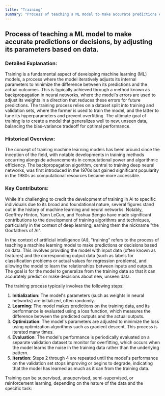 ```yaml
---
title: "Training"
summary: "Process of teaching a ML model to make accurate predictions or decisions, by adjusting its parameters based on data."
---
```


## Process of teaching a ML model to make accurate predictions or decisions, by adjusting its parameters based on data.

### Detailed Explanation:
Training is a fundamental aspect of developing machine learning (ML) models, a process where the model iteratively adjusts its internal parameters to minimize the difference between its predictions and the actual outcomes. This is typically achieved through a method known as backpropagation in neural networks, where the model's errors are used to adjust its weights in a direction that reduces these errors for future predictions. The training process relies on a dataset split into training and validation sets, where the former is used to train the model, and the latter to tune its hyperparameters and prevent overfitting. The ultimate goal of training is to create a model that generalizes well to new, unseen data, balancing the bias-variance tradeoff for optimal performance.

### Historical Overview:
The concept of training machine learning models has been around since the inception of the field, with notable developments in training methods occurring alongside advancements in computational power and algorithmic efficiency. The backpropagation algorithm, central to training deep neural networks, was first introduced in the 1970s but gained significant popularity in the 1980s as computational resources became more accessible.

### Key Contributors:
While it's challenging to credit the development of training in AI to specific individuals due to its broad and foundational nature, several figures stand out in the history of machine learning and neural networks. Notably, Geoffrey Hinton, Yann LeCun, and Yoshua Bengio have made significant contributions to the development of training algorithms and techniques, particularly in the context of deep learning, earning them the nickname "the Godfathers of AI".


In the context of artificial intelligence (AI), "training" refers to the process of teaching a machine learning model to make predictions or decisions based on data. This involves providing the model with input data (often known as features) and the corresponding output data (such as labels for classification problems or actual values for regression problems), and allowing the model to learn the relationships between inputs and outputs. The goal is for the model to generalize from the training data so that it can accurately predict or make decisions about new, unseen data.

The training process typically involves the following steps:

1. **Initialization**: The model's parameters (such as weights in neural networks) are initialized, often randomly.
2. **Learning**: The model makes predictions on the training data, and its performance is evaluated using a loss function, which measures the difference between the predicted outputs and the actual outputs.
3. **Optimization**: The model's parameters are adjusted to minimize the loss using optimization algorithms such as gradient descent. This process is iterated many times.
4. **Evaluation**: The model's performance is periodically evaluated on a separate validation dataset to monitor for overfitting, which occurs when the model learns the noise in the training data rather than the underlying pattern.
5. **Iteration**: Steps 2 through 4 are repeated until the model's performance on the validation set stops improving or begins to degrade, indicating that the model has learned as much as it can from the training data.

Training can be supervised, unsupervised, semi-supervised, or reinforcement learning, depending on the nature of the data and the specific task:



